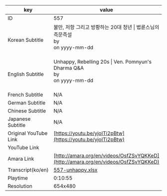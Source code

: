 |  key  |  value  |
|-------|---------|
| ID            | 557 |
| Korean Subtitle | 불만, 저항 그리고 방황하는 20대 청년 \| 법륜스님의 즉문즉설<br>by <br>on yyyy-mm-dd<br><br>|
| English Subtitle | Unhappy, Rebelling 20s \| Ven. Pomnyun's Dharma Q&A<br>by <br>on yyyy-mm-dd<br><br>|
| French Subtitle | N/A |
| German Subtitle | N/A |
| Chinese Subtitle | N/A |
| Japanese Subtitle | N/A |
| Original YouTube Link  | [https://youtu.be/yjoITi2pBtw](https://youtu.be/yjoITi2pBtw) |
| YouTube Link  |  |
| Amara Link    | [http://amara.org/en/videos/OsfZSvYQKKeD](http://amara.org/en/videos/OsfZSvYQKKeD) |
| Transcript(ko/en) | [557-unhappy.xlsx](https://github.com/jungtosociety/dharma-qna/raw/master/sub/557/557-unhappy.xlsx) |
| Playtime | 0:10:55 |
| Resolution | 654x480|
